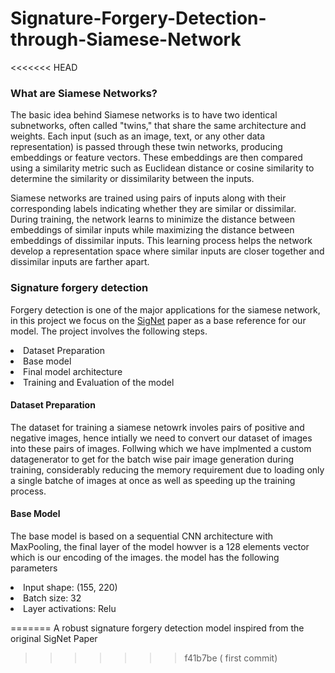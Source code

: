 # Signature-Forgery-Detection-through-Siamese-Network
<<<<<<< HEAD

<h3>What are Siamese Networks?</h3>
<p>The basic idea behind Siamese networks is to have two identical subnetworks, often called "twins," that share the same architecture and weights. Each input (such as an image, text, or any other data representation) is passed through these twin networks, producing embeddings or feature vectors. These embeddings are then compared using a similarity metric such as Euclidean distance or cosine similarity to determine the similarity or dissimilarity between the inputs.

Siamese networks are trained using pairs of inputs along with their corresponding labels indicating whether they are similar or dissimilar. During training, the network learns to minimize the distance between embeddings of similar inputs while maximizing the distance between embeddings of dissimilar inputs. This learning process helps the network develop a representation space where similar inputs are closer together and dissimilar inputs are farther apart.</p>

<h3>Signature forgery detection</h3>

<p>Forgery detection is one of the major applications for the siamese network, in this project we focus on the <a href="https://arxiv.org/abs/1707.02131">SigNet</a> paper as a base reference for our model. The project involves the following steps.</p>

<li>Dataset Preparation</li>
<li>Base model</li>
<li>Final model architecture</li>
<li>Training and Evaluation of the model</li>

<h4>Dataset Preparation</h4>
<p>The dataset for training a siamese netowrk involes pairs of positive and negative images, hence intially we need to convert our dataset of images into these pairs of images. Follwing which we have implmented a custom datagenerator to get for the batch wise pair image generation during training, considerably reducing the memory requirement due to loading only a single batche of images at once as well as speeding up the training process. </p>

<h4>Base Model</h4>
<p>The base model is based on a sequential CNN architecture with MaxPooling, the final layer of the model howver is a 128 elements vector which is our encoding of the images. the model has the following parameters </p>

<li>Input shape: (155, 220)</li>
<li>Batch size: 32</li>
<li>Layer activations: Relu</li>


=======
A robust signature forgery detection model inspired from the original SigNet Paper
>>>>>>> f41b7be ( first commit)
